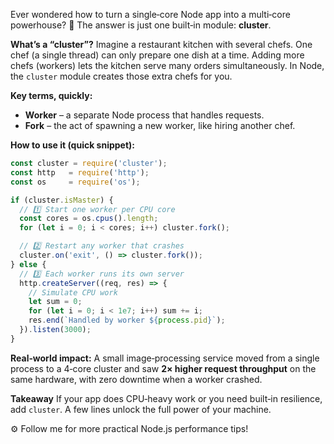  Ever wondered how to turn a single‑core Node app into a multi‑core powerhouse? 🚀
The answer is just one built‑in module: **cluster**.

**What’s a “cluster”?**
Imagine a restaurant kitchen with several chefs. One chef (a single thread) can only prepare one dish at a time. Adding more chefs (workers) lets the kitchen serve many orders simultaneously. In Node, the `cluster` module creates those extra chefs for you.

**Key terms, quickly:**
- **Worker** – a separate Node process that handles requests.
- **Fork** – the act of spawning a new worker, like hiring another chef.

**How to use it (quick snippet):**

```js
const cluster = require('cluster');
const http   = require('http');
const os     = require('os');

if (cluster.isMaster) {
  // 1️⃣ Start one worker per CPU core
  const cores = os.cpus().length;
  for (let i = 0; i < cores; i++) cluster.fork();

  // 2️⃣ Restart any worker that crashes
  cluster.on('exit', () => cluster.fork());
} else {
  // 3️⃣ Each worker runs its own server
  http.createServer((req, res) => {
    // Simulate CPU work
    let sum = 0;
    for (let i = 0; i < 1e7; i++) sum += i;
    res.end(`Handled by worker ${process.pid}`);
  }).listen(3000);
}
```

**Real‑world impact:**
A small image‑processing service moved from a single process to a 4‑core cluster and saw **2× higher request throughput** on the same hardware, with zero downtime when a worker crashed.

**Takeaway**
If your app does CPU‑heavy work or you need built‑in resilience, add `cluster`. A few lines unlock the full power of your machine.

⚙️ Follow me for more practical Node.js performance tips!